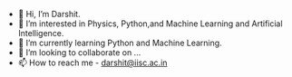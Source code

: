 - 👋 Hi, I’m Darshit.
- 👀 I’m interested in Physics, Python,and Machine Learning and Artificial Intelligence.
- 🌱 I’m currently learning Python and Machine Learning.
- 💞️ I’m looking to collaborate on ...
- 📫 How to reach me - darshit@iisc.ac.in

<!---
DarshitSolanki04 is a ✨ special ✨ repository because its `README.md` (this file) appears on your GitHub profile.
You can click the Preview link to take a look at your changes.
--->
